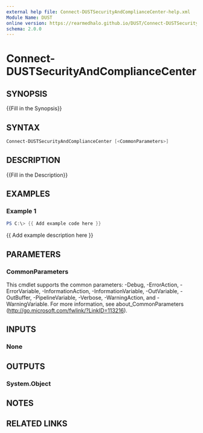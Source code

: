 ```yaml
---
external help file: Connect-DUSTSecurityAndComplianceCenter-help.xml
Module Name: DUST
online version: https://rearmedhalo.github.io/DUST/Connect-DUSTSecurityAndComplianceCenter.html
schema: 2.0.0
---
```


# Connect-DUSTSecurityAndComplianceCenter

## SYNOPSIS
{{Fill in the Synopsis}}

## SYNTAX

```powershell
Connect-DUSTSecurityAndComplianceCenter [<CommonParameters>]
```

## DESCRIPTION
{{Fill in the Description}}

## EXAMPLES

### Example 1
```powershell
PS C:\> {{ Add example code here }}
```

{{ Add example description here }}

## PARAMETERS

### CommonParameters
This cmdlet supports the common parameters: -Debug, -ErrorAction, -ErrorVariable, -InformationAction, -InformationVariable, -OutVariable, -OutBuffer, -PipelineVariable, -Verbose, -WarningAction, and -WarningVariable.
For more information, see about_CommonParameters (http://go.microsoft.com/fwlink/?LinkID=113216).

## INPUTS

### None

## OUTPUTS

### System.Object
## NOTES

## RELATED LINKS
